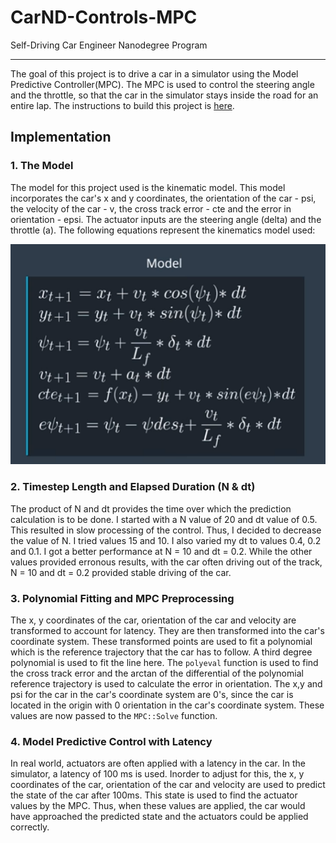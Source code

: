 # CarND-Controls-MPC
Self-Driving Car Engineer Nanodegree Program

---
The goal of this project is to drive a car in a simulator using the Model Predictive Controller(MPC). The MPC is used to control the steering angle and the throttle, so that the car in the simulator stays inside the road for an entire lap. The instructions to build this project is [here](Project_Setup.md).

## Implementation
### 1. The Model
The model for this project used is the kinematic model. This model incorporates the car's x and y coordinates, the orientation of the car - psi, the velocity of the car - v, the cross track error - cte and the error in orientation - epsi. The actuator inputs are the steering angle (delta) and the throttle (a). The following equations represent the kinematics model used:

![Kinematic Model for MPC](mpc_model.PNG)

### 2. Timestep Length and Elapsed Duration (N & dt)
The product of N and dt provides the time over which the prediction calculation is to be done. I started with a N value of 20 and dt value of 0.5. This resulted in slow processing of the control. Thus, I decided to decrease the value of N. I tried values 15 and 10. I also varied my dt to values 0.4, 0.2 and 0.1. I got a better performance at N = 10 and dt = 0.2. While the other values provided erronous results, with the car often driving out of the track, N = 10 and dt = 0.2 provided stable driving of the car.

### 3. Polynomial Fitting and MPC Preprocessing
The x, y coordinates of the car, orientation of the car and velocity are transformed to account for latency. They are then transformed into the car's coordinate system. These transformed points are used to fit a polynomial which is the reference trajectory that the car has to follow. A third degree polynomial is used to fit the line here. The `polyeval` function is used to find the cross track error and the arctan of the differential of the polynomial reference trajectory is used to calculate the error in orientation. The x,y and psi for the car in the car's coordinate system are 0's, since the car is located in the origin with 0 orientation in the car's coordinate system. These values are now passed to the `MPC::Solve` function.

### 4. Model Predictive Control with Latency
In real world, actuators are often applied with a latency in the car. In the simulator, a latency of 100 ms is used. Inorder to adjust for this, the x, y coordinates of the car, orientation of the car and velocity are used to predict the state of the car after 100ms. This state is used to find the actuator values by the MPC. Thus, when these values are applied, the car would have approached the predicted state and the actuators could be applied correctly.
